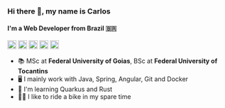 ### Hi there :wave:, my name is Carlos
#### I'm a Web Developer from Brazil :brazil:

[<img src='https://cdn.jsdelivr.net/npm/feather-icons@4.28.0/dist/icons/globe.svg' alt='Website' height='20'>](https://crodrigues.dev) 
[<img src='https://cdn.jsdelivr.net/npm/feather-icons@4.28.0/dist/icons/linkedin.svg' alt='LinkedIn' height='20'>](https://www.linkedin.com/in/crodriguesdev/) 
[<img src='https://cdn.jsdelivr.net/npm/feather-icons@4.28.0/dist/icons/twitter.svg' alt='Twitter' height='20'>](https://twitter.com/crodriguesdev) 
[<img src='https://cdn.jsdelivr.net/npm/feather-icons@4.28.0/dist/icons/instagram.svg' alt='Instagram' height='20'>](https://www.instagram.com/crodrigues.dev/) 
[<img src='https://cdn.jsdelivr.net/npm/feather-icons@4.28.0/dist/icons/mail.svg' alt='E-mail' height='20'>](mailto:eu@crodrigues.dev) 

* :books: MSc at **Federal University of Goias**, BSc at **Federal University of Tocantins**
* :desktop_computer: I mainly work with Java, Spring, Angular, Git and Docker
* :seedling: I'm learning Quarkus and Rust
* :biking_man: I like to ride a bike in my spare time

